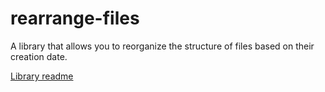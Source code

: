 # rearrange-files

A library that allows you to reorganize the structure of files based on their creation date.

[Library readme](./library/README.md)
